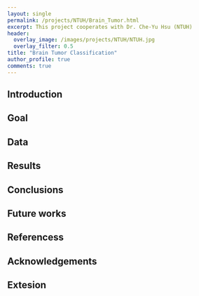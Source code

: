```yaml
---
layout: single
permalink: /projects/NTUH/Brain_Tumor.html
excerpt: This project cooperates with Dr. Che-Yu Hsu (NTUH)
header:
  overlay_image: /images/projects/NTUH/NTUH.jpg
  overlay_filter: 0.5
title: "Brain Tumor Classification"
author_profile: true
comments: true
---
```


## Introduction


## Goal


## Data


## Results


## Conclusions


## Future works


## Referencess


## Acknowledgements


## Extesion


